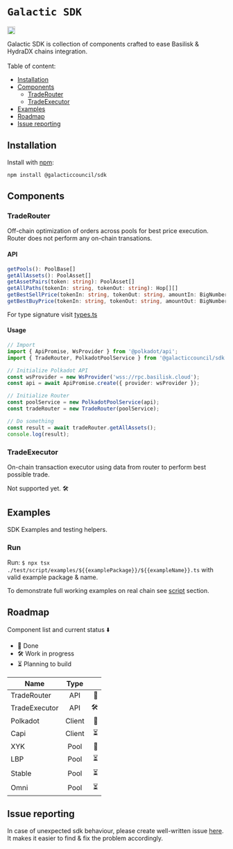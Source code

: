 <h1><code>Galactic SDK</code></h1>
<p>
  <a href="https://badge.fury.io/js/@galacticcouncil%2Fsdk"><img src="https://badge.fury.io/js/@galacticcouncil%2Fsdk.svg" alt="npm version" height="18"></a>
</p>
Galactic SDK is collection of components crafted to ease Basilisk & HydraDX chains integration.
<br />
<br />
Table of content:

- [Installation](#installation)
- [Components](#components)
  - [TradeRouter](#traderouter)
  - [TradeExecutor](#tradeexecutor)
- [Examples](#examples)
- [Roadmap](#roadmap)
- [Issue reporting](#issue-reporting)

## Installation

Install with [npm](https://www.npmjs.com/):

`npm install @galacticcouncil/sdk`

## Components

### TradeRouter

Off-chain optimization of orders across pools for best price execution. Router does not perform any on-chain transations.

#### API

```typescript
getPools(): PoolBase[]
getAllAssets(): PoolAsset[]
getAssetPairs(token: string): PoolAsset[]
getAllPaths(tokenIn: string, tokenOut: string): Hop[][]
getBestSellPrice(tokenIn: string, tokenOut: string, amountIn: BigNumber): Swap[]
getBestBuyPrice(tokenIn: string, tokenOut: string, amountOut: BigNumber): Swap[]
```

For type signature visit [types.ts](src/types.ts)<br />

#### Usage

```typescript
// Import
import { ApiPromise, WsProvider } from '@polkadot/api';
import { TradeRouter, PolkadotPoolService } from '@galacticcouncil/sdk';

// Initialize Polkadot API
const wsProvider = new WsProvider('wss://rpc.basilisk.cloud');
const api = await ApiPromise.create({ provider: wsProvider });

// Initialize Router
const poolService = new PolkadotPoolService(api);
const tradeRouter = new TradeRouter(poolService);

// Do something
const result = await tradeRouter.getAllAssets();
console.log(result);
```

### TradeExecutor

On-chain transaction executor using data from router to perform best possible trade.

Not supported yet. 🛠

## Examples

SDK Examples and testing helpers.

### Run

Run: `$ npx tsx ./test/script/examples/${{examplePackage}}/${{exampleName}}.ts` with valid example package & name.

To demonstrate full working examples on real chain see [script](test/script/examples) section.

## Roadmap

Component list and current status ⬇️

- 🧪 Done
- 🛠 Work in progress
- ⏳ Planning to build

| Name          |  Type  |     |
| ------------- | :----: | --: |
| TradeRouter   |  API   |  🧪 |
| TradeExecutor |  API   |   🛠 |
| Polkadot      | Client |  🧪 |
| Capi          | Client |  ⏳ |
| XYK           |  Pool  |  🧪 |
| LBP           |  Pool  |  ⏳ |
| Stable        |  Pool  |  ⏳ |
| Omni          |  Pool  |  ⏳ |

## Issue reporting

In case of unexpected sdk behaviour, please create well-written issue [here](https://https://github.com/nohaapav/router-sdk/issues/new). It makes it easier to find & fix the problem accordingly.
